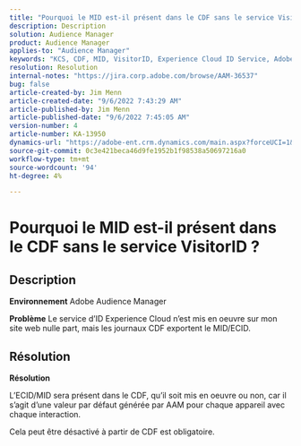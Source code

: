```yaml
---
title: "Pourquoi le MID est-il présent dans le CDF sans le service VisitorID ?"
description: Description
solution: Audience Manager
product: Audience Manager
applies-to: "Audience Manager"
keywords: "KCS, CDF, MID, VisitorID, Experience Cloud ID Service, Adobe Audience Manager, AAM"
resolution: Resolution
internal-notes: "https://jira.corp.adobe.com/browse/AAM-36537"
bug: false
article-created-by: Jim Menn
article-created-date: "9/6/2022 7:43:29 AM"
article-published-by: Jim Menn
article-published-date: "9/6/2022 7:45:05 AM"
version-number: 4
article-number: KA-13950
dynamics-url: "https://adobe-ent.crm.dynamics.com/main.aspx?forceUCI=1&pagetype=entityrecord&etn=knowledgearticle&id=efa85997-b72d-ed11-9db1-0022480866ad"
source-git-commit: 0c3e421beca46d9fe1952b1f98538a50697216a0
workflow-type: tm+mt
source-wordcount: '94'
ht-degree: 4%

---
```


# Pourquoi le MID est-il présent dans le CDF sans le service VisitorID ?

## Description


<b>Environnement</b>
Adobe Audience Manager

<b>Problème</b>
Le service d’ID Experience Cloud n’est mis en oeuvre sur mon site web nulle part, mais les journaux CDF exportent le MID/ECID.


## Résolution


<b>Résolution</b>

L’ECID/MID sera présent dans le CDF, qu’il soit mis en oeuvre ou non, car il s’agit d’une valeur par défaut générée par AAM pour chaque appareil avec chaque interaction.

Cela peut être désactivé à partir de CDF est obligatoire.
